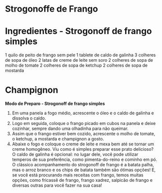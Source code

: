 #  Strogonoffe de Frango 

# Ingredientes - Strogonoff de frango simples
1 quilo de peito de frango sem pele
1 tablete de caldo de galinha
3 colheres de sopa de óleo
2 latas de creme de leite sem soro
2 colheres de sopa de molho de tomate
2 colheres de sopa de ketchup
2 colheres de sopa de mostarda
# Champignon
**Modo de Preparo - Strogonoff de frango simples**
1. Em uma panela a fogo médio, acrescente o óleo e o caldo de galinha e dissolva o caldo.
2. Logo em seguida, coloque o frango picado em cubos na panela e deixe cozinhar, sempre dando uma olhadinha para não queimar.
3. Assim que o frango estiver bem cozido, acrescente o molho de tomate, o ketchup, a mostarda e champignon a gosto.
4. Abaixe o fogo e coloque o creme de leite e mexa bem até se tornar um creme homogêneo.
Viu como é simples preparar esse prato delicioso? O caldo de galinha é opcional: no lugar dele, você pode utilizar temperos de sua preferência, como pimenta-do-reino e cominho em pó. O clássico acompanhamento do strogonoff de frango é a batata palha, mas o arroz branco e os chips de batata também são ótimas opções! E, se você está procurando mais receitas com frango, temos muitas opções, como fricassê de frango, frango xadrez, salpicão de frango e diversas outras para você fazer na sua casa!



